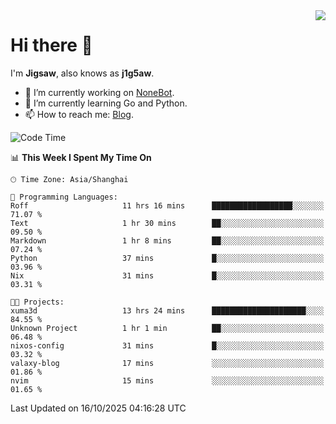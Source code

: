 <a href="#">
  <img align="right" src="https://github-readme-stats.vercel.app/api?username=j1g5awi&count_private=true&show_icons=true&title_color=80070B&text_color=B3B3B3&bg_color=212121&icon_color=80070B" />
</a>

# Hi there 👋

I'm **Jigsaw**, also knows as **j1g5aw**.

- 🔭 I’m currently working on [NoneBot](https://github.com/nonebot).
- 🌱 I’m currently learning Go and Python.
- 📫 How to reach me: [Blog](https://blog.maddestroyer.xyz/).

<!--START_SECTION:waka-->
![Code Time](http://img.shields.io/badge/Code%20Time-1%2C908%20hrs%2025%20mins-blue)

📊 **This Week I Spent My Time On** 

```text
🕑︎ Time Zone: Asia/Shanghai

💬 Programming Languages: 
Roff                     11 hrs 16 mins      ██████████████████░░░░░░░   71.07 % 
Text                     1 hr 30 mins        ██░░░░░░░░░░░░░░░░░░░░░░░   09.50 % 
Markdown                 1 hr 8 mins         ██░░░░░░░░░░░░░░░░░░░░░░░   07.24 % 
Python                   37 mins             █░░░░░░░░░░░░░░░░░░░░░░░░   03.96 % 
Nix                      31 mins             █░░░░░░░░░░░░░░░░░░░░░░░░   03.31 % 

🐱‍💻 Projects: 
xuma3d                   13 hrs 24 mins      █████████████████████░░░░   84.55 % 
Unknown Project          1 hr 1 min          ██░░░░░░░░░░░░░░░░░░░░░░░   06.48 % 
nixos-config             31 mins             █░░░░░░░░░░░░░░░░░░░░░░░░   03.32 % 
valaxy-blog              17 mins             ░░░░░░░░░░░░░░░░░░░░░░░░░   01.86 % 
nvim                     15 mins             ░░░░░░░░░░░░░░░░░░░░░░░░░   01.65 % 
```


 Last Updated on 16/10/2025 04:16:28 UTC
<!--END_SECTION:waka-->
